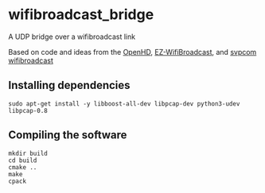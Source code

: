# wifibroadcast_bridge
A UDP bridge over a wifibroadcast link

Based on code and ideas from the [OpenHD](https://github.com/HD-Fpv/Open.HD "OpenHD"), [EZ-WifiBroadcast](https://github.com/rodizio1/EZ-WifiBroadcast "EZ-WifiBroadcast"), and [svpcom wifibroadcast](https://github.com/svpcom/wifibroadcast "svpcom wifibroadcast")

## Installing dependencies

~~~
sudo apt-get install -y libboost-all-dev libpcap-dev python3-udev libpcap-0.8
~~~

## Compiling the software

~~~
mkdir build
cd build
cmake ..
make
cpack
~~~
